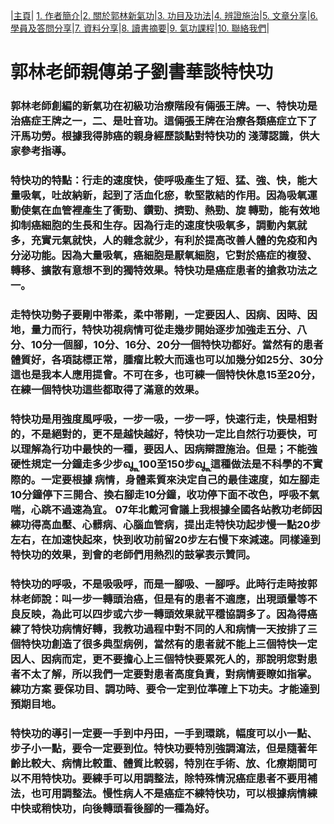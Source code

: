 |[主頁](/README.md)| [1. 作者簡介](/a10.md)|[2. 關於郭林新氣功](/a1.md)|[3. 功目及功法](/a2.md)|[4. 辨證施治](/a3.md)|[5. 文章分享](/a5.md)|[6. 學員及答問分享](/a6.md)|[7. 資料分享](/a7.md)|[8. 讀書摘要](/a4.md)|[9. 氣功課程](/郭林新氣功課程.md)|[10. 聯絡我們](/a9.md)|

# 郭林老師親傳弟子劉書華談特快功

### 郭林老師創編的新氣功在初級功治療階段有倆張王牌。一、特快功是治癌症王牌之一，二、是吐音功。這倆張王牌在治療各類癌症立下了汗馬功勞。根據我得肺癌的親身經歷談點對特快功的 淺薄認識，供大家參考指導。

### 特快功的特點：行走的速度快，使呼吸產生了短、猛、強、快，能大量吸氧，吐故納新，起到了活血化瘀，軟堅散結的作用。因為吸氧運動使氣在血管裡產生了衝勁、鑽勁、擠勁、熱勁、旋 轉勁，能有效地抑制癌細胞的生長和生存。因為行走的速度快吸氧多，調動內氣就多，充實元氣就快，人的雜念就少，有利於提高改善人體的免疫和內分泌功能。因為大量吸氧，癌細胞是厭氧細胞，它對於癌症的複發、轉移、擴散有意想不到的獨特效果。特快功是癌症患者的搶救功法之一。

### 走特快功勢子要剛中帯柔，柔中帯剛，一定要因人、因病、因時、因地，量力而行，特快功視病情可從走幾步開始逐步加強走五分、八分、10分一個腳，10分、16分、20分一個特快功都好。當然有的患者體質好，各項誌標正常，腫瘤比較大而遠也可以加幾分如25分、30分這也是我本人應用提會。不可在多，也可練一個特快休息15至20分，在練一個特快功這些都取得了滿意的效果。

### 特快功是用強度風呼吸，一步一吸，一步一呼，快速行走，快是相對的，不是絕對的，更不是越快越好，特快功一定比自然行功要快，可以理解為行功中最快的一種，要因人、因病辯證施治。但是；不能強硬性規定一分鐘走多少步𑿨100至150步𑿨這種做法是不科學的不實際的。一定要根據 病情，身體素質來決定自己的最佳速度，如左腳走10分鐘停下三開合、換右腳走10分鐘，收功停下面不改色，呼吸不氣喘，心跳不過速為宜。 07年北戴河會議上我根據全國各站教功老師因練功得高血壓、心髒病、心腦血管病，提出走特快功起步慢一點20步左右，在加速快起來，快到收功前留20步左右慢下來減速。同樣達到特快功的效果，到會的老師們用熱烈的鼓掌表示贊同。

### 特快功的呼吸，不是吸吸呼，而是一腳吸、一腳呼。此時行走時按郭林老師說：叫一步一轉頭治癌，但是有的患者不適應，出現頭暈等不良反映，為此可以四步或六步一轉頭效果就平穩協調多了。因為得癌練了特快功病情好轉，我教功過程中對不同的人和病情一天按排了三個特快功創造了很多典型病例，當然有的患者就不能上三個特快一定因人、因病而定，更不要擔心上三個特快要累死人的，那說明您對患者不太了解，所以我們一定要對患者高度負責，對病情要瞭如指掌。練功方案 要保功目、調功時、要令一定到位準確上下功夫。才能達到預期目地。

### 特快功的導引一定要一手到中丹田，一手到環跳，幅度可以小一點、步子小一點，要令一定要到位。特快功要特別強調瀉法，但是隨著年齡比較大、病情比較重、體質比較弱，特別在手術、放、化療期間可以不用特快功。要練手可以用調整法，除特殊情況癌症患者不要用補法，也可用調整法。慢性病人不是癌症不練特快功，可以根據病情練中快或稍快功，向後轉頭看後腳的一種為好。 
